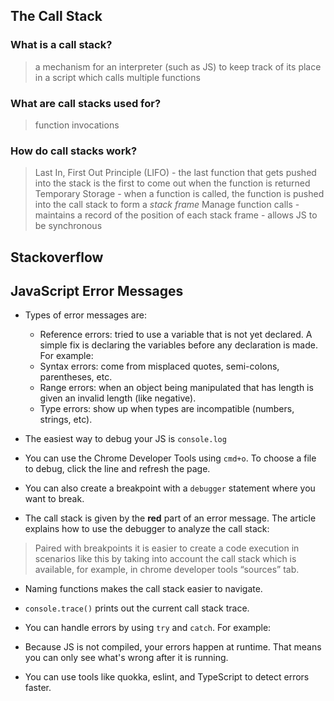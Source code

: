 ## The Call Stack

### What is a call stack?
  > a mechanism for an interpreter (such as JS) to keep track of its place in a script which calls multiple functions

### What are call stacks used for?
  > function invocations

### How do call stacks work?
  > Last In, First Out Principle (LIFO)
    - the last function that gets pushed into the stack is the first to come out when the function is returned
  > Temporary Storage
    - when a function is called, the function is pushed into the call stack to form a *stack frame*
  > Manage function calls
    - maintains a record of the position of each stack frame
    - allows JS to be synchronous

## Stackoverflow

## JavaScript Error Messages

- Types of error messages are:
  - Reference errors: tried to use a variable that is not yet declared. A simple fix is declaring the variables before any declaration is made. For example:
    <!-- ```js
    let foo;
    foo = 'Hello';
    ``` -->
  - Syntax errors: come from misplaced quotes, semi-colons, parentheses, etc.
  - Range errors: when an object being manipulated that has length is given an invalid length (like negative).
  - Type errors: show up when types are incompatible (numbers, strings, etc).
- The easiest way to debug your JS is `console.log`
- You can use the Chrome Developer Tools using `cmd+o`. To choose a file to debug, click the line and refresh the page.
- You can also create a breakpoint with a `debugger` statement where you want to break.

- The call stack is given by the **red** part of an error message. The article explains how to use the debugger to analyze the call stack:

> Paired with breakpoints it is easier to create a code execution in scenarios 
> like this by taking into account the call stack which is available, for example, 
> in chrome developer tools “sources” tab.

- Naming functions makes the call stack easier to navigate.
- `console.trace()` prints out the current call stack trace.
- You can handle errors by using `try` and `catch`. For example:

  <!-- ```js
  (function testing(){
    function add(a, b) {
      try {
        var result = a + b
        return result.split('')
      } catch (error) {
        console.error('add went wrong ->', error)
        return [] // default value
      }
    }
    var stringResult = add("1", "2")
    var numberResult = add(1, 2)
  })()
  ``` -->

- Because JS is not compiled, your errors happen at runtime. That means you can only see what's wrong after it is running.
- You can use tools like quokka, eslint, and TypeScript to detect errors faster.
